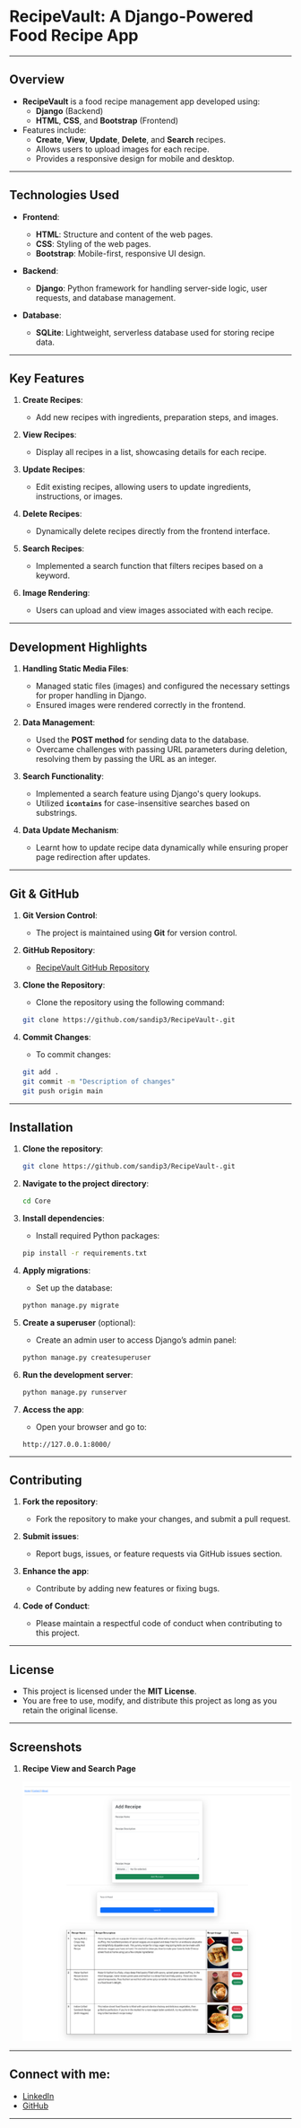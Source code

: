 # **RecipeVault: A Django-Powered Food Recipe App**

---

## **Overview**
- **RecipeVault** is a food recipe management app developed using:
  - **Django** (Backend)
  - **HTML**, **CSS**, and **Bootstrap** (Frontend)
- Features include:
  - **Create**, **View**, **Update**, **Delete**, and **Search** recipes.
  - Allows users to upload images for each recipe.
  - Provides a responsive design for mobile and desktop.

---

## **Technologies Used**
- **Frontend**:
  - **HTML**: Structure and content of the web pages.
  - **CSS**: Styling of the web pages.
  - **Bootstrap**: Mobile-first, responsive UI design.

- **Backend**:
  - **Django**: Python framework for handling server-side logic, user requests, and database management.

- **Database**:
  - **SQLite**: Lightweight, serverless database used for storing recipe data.

---

## **Key Features**
1. **Create Recipes**:
   - Add new recipes with ingredients, preparation steps, and images.
  
2. **View Recipes**:
   - Display all recipes in a list, showcasing details for each recipe.

3. **Update Recipes**:
   - Edit existing recipes, allowing users to update ingredients, instructions, or images.

4. **Delete Recipes**:
   - Dynamically delete recipes directly from the frontend interface.

5. **Search Recipes**:
   - Implemented a search function that filters recipes based on a keyword.

6. **Image Rendering**:
   - Users can upload and view images associated with each recipe.

---

## **Development Highlights**
1. **Handling Static Media Files**:
   - Managed static files (images) and configured the necessary settings for proper handling in Django.
   - Ensured images were rendered correctly in the frontend.

2. **Data Management**:
   - Used the **POST method** for sending data to the database.
   - Overcame challenges with passing URL parameters during deletion, resolving them by passing the URL as an integer.

3. **Search Functionality**:
   - Implemented a search feature using Django's query lookups.
   - Utilized **`icontains`** for case-insensitive searches based on substrings.

4. **Data Update Mechanism**:
   - Learnt how to update recipe data dynamically while ensuring proper page redirection after updates.

---

## **Git & GitHub**

1. **Git Version Control**:
   - The project is maintained using **Git** for version control.

2. **GitHub Repository**:
   - [RecipeVault GitHub Repository](https://github.com/sandip3/RecipeVault-)

3. **Clone the Repository**:
   - Clone the repository using the following command:
   ```bash
   git clone https://github.com/sandip3/RecipeVault-.git
   ```

4. **Commit Changes**:
   - To commit changes:
   ```bash
   git add .
   git commit -m "Description of changes"
   git push origin main
   ```

---

## **Installation**

1. **Clone the repository**:
   ```bash
   git clone https://github.com/sandip3/RecipeVault-.git
   ```

2. **Navigate to the project directory**:
   ```bash
   cd Core
   ```

3. **Install dependencies**:
   - Install required Python packages:
   ```bash
   pip install -r requirements.txt
   ```

4. **Apply migrations**:
   - Set up the database:
   ```bash
   python manage.py migrate
   ```

5. **Create a superuser** (optional):
   - Create an admin user to access Django’s admin panel:
   ```bash
   python manage.py createsuperuser
   ```

6. **Run the development server**:
   ```bash
   python manage.py runserver
   ```

7. **Access the app**:
   - Open your browser and go to:
   ```url
   http://127.0.0.1:8000/
   ```

---

## **Contributing**

1. **Fork the repository**:
   - Fork the repository to make your changes, and submit a pull request.

2. **Submit issues**:
   - Report bugs, issues, or feature requests via GitHub issues section.

3. **Enhance the app**:
   - Contribute by adding new features or fixing bugs.

4. **Code of Conduct**:
   - Please maintain a respectful code of conduct when contributing to this project.

---

## **License**
- This project is licensed under the **MIT License**.
- You are free to use, modify, and distribute this project as long as you retain the original license.

---
## **Screenshots**

1. **Recipe View and Search Page**  

   ![Recipe View and Search Page Screenshot](./IMG/Receipe%20App.png)

---

## **Connect with me:**

- [LinkedIn](https://www.linkedin.com/in/sandip-mishra333/)
- [GitHub](https://github.com/sandip3/)

---
